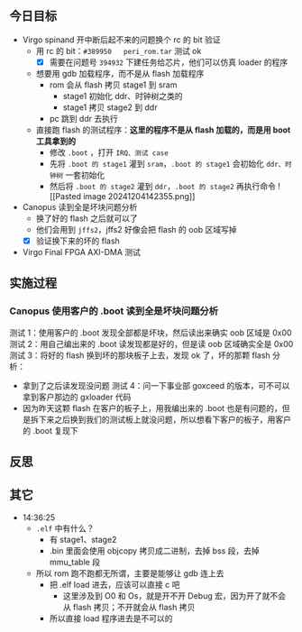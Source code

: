 

## 今日目标 

- Virgo spinand 开中断后起不来的问题换个 rc 的 bit 验证 
	- 用 rc 的 bit：`#389950   peri_rom.tar` 测试 ok
		- [x] 需要在问题号 `394932` 下建任务给芯片，他们可以仿真 loader 的程序 
	- 想要用 gdb 加载程序，而不是从 flash 加载程序 
		- rom 会从 flash 拷贝 stage1 到 sram
			- stage1 初始化 ddr、时钟树之类的
			- stage1 拷贝 stage2 到 ddr
		- pc 跳到 ddr 去执行
	- 直接跑 flash 的测试程序：**这里的程序不是从 flash 加载的，而是用 boot 工具拿到的** 
		- 修改 `.boot` ，打开 `IRQ、测试 case`
		- 先将 `.boot 的 stage1` 灌到 `sram`，`.boot 的 stage1` 会初始化 `ddr、时钟树` 一套初始化
		- 然后将 `.boot 的 stage2` 灌到 `ddr`，`.boot 的 stage2` 再执行命令 
		![[Pasted image 20241204142355.png]] 
- Canopus 读到全是坏块问题分析 
	- 换了好的 flash 之后就可以了
	- 他们会用到 `jffs2`，jffs2 好像会把 flash 的 oob 区域写掉 
	- [x] 验证换下来的坏的 flash
- Virgo Final FPGA AXI-DMA 测试



## 实施过程

### Canopus 使用客户的 .boot 读到全是坏块问题分析

测试 1：使用客户的 .boot 发现全部都是坏块，然后读出来确实 oob 区域是 0x00
测试 2：用自己编出来的 .boot 读发现都是好的，但是读 oob 区域确实全是 0x00
测试 3：将好的 flash 换到坏的那块板子上去，发现 ok 了，坏的那颗 flash 分析：
- 拿到了之后读发现没问题 
测试 4：问一下事业部 goxceed 的版本，可不可以拿到客户那边的 gxloader 代码
- 因为昨天这颗 flash 在客户的板子上，用我编出来的 .boot 也是有问题的，但是拆下来之后换到我们的测试板上就没问题，所以想看下客户的板子，用客户的 .boot 复现下



## 反思



## 其它 
- 14:36:25 
	- `.elf` 中有什么？
		- 有 stage1、stage2
		- .bin 里面会使用 objcopy 拷贝成二进制，去掉 bss 段，去掉 mmu_table 段
	- 所以 rom 跑不跑都无所谓，主要是能够让 gdb 连上去
		- 把 .elf load 进去，应该可以直接 c 吧
			- 这里涉及到 O0 和 Os，就是开不开 Debug 宏，因为开了就不会从 flash 拷贝；不开就会从 flash 拷贝
		- 所以直接 load 程序进去是不可以的 